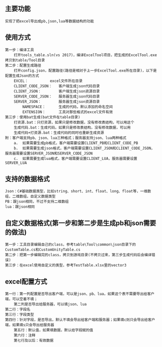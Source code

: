 ## 主要功能  
    实现了把excel导出成pb,json,lua等数据结构的功能  
## 使用方式
	第一步：编译工具  
	    打开tools_table.sln(vs 2017)，编译ExcelTool项目，把生成的ExcelTool.exe拷贝到table/Tool目录  
	第二步：配置生成路径  
		打开config.json，配置路径(路径是相对于上一步ExcelTool.exe所在目录)，以下是配置生成Json的方式  
		EXCEL：			excel文件所在目录  
		CLIENT_CODE_JSON：	客户端生成json代码目录  
		CLIENT_JSON：		客户端生成json资源目录  
		SERVER_CODE_JSON：	服务器生成json代码目录  
		SERVER_JSON：		服务器生成json资源目录  
	    	NAMESPACE：		生成的代码，默认添加的命名空间  
	    	EXTENSION：		工具对那些格式的excel文件有效  
	第三步：使用bat生成(bat文件在table目录)  
		打资源.bat：只打资源，如果只是修改数据，没有修改表结构，可以用这个  
		生成代码.bat：生成代码，如果只是修改表结构，没有修改数据，可以用  
		生成代码+打资源.bat：生成代码的同时也重新生成资源  
	附：客户端支持pb、json、lua三种格式；服务器支持json、lua两种格式  
	    a.	如果需要生成pb格式，客户端需要设置CLIENT_PB和CLIENT_CODE_PB  
	    b.	如果需要生成json格式，客户端需要设置CLIENT_JSON和CLIENT_CODE_JSON，服务器需要设置SERVER_JSON和SERVER_CODE_JSON  
	    c.	如果需要生成lua格式，客户端需要设置CLIENT_LUA，服务器需要设置SERVER_LUA  
## 支持的数据格式
	Json：C#基础数据类型，比如string、short、int、float、long、float等，一维数组，二维数组，自定义数据类型
 	PB：跟json相同，不过不支持二维数组
  	lua：跟json相同
 ## 自定义数据格式(第一步和第二步是生成pb和json需要的做法)
	第一步：工具目录编辑自己的class，参考table\Tool\common\json目录下的CustomTable.cs和CustomUnityTable.cs  
 	第二步：把第一步编辑完的class，拷贝到游戏目录(不拷贝过来，第三步生成代码后会编译错误)  
  	第三步：在excel使用自定义的类型，参考TestTable.xlsx里的vector3  
## excel配置方式  
	第一行：第一列配置是否导出客户端，可以是json、pb、lua，如果这个表不需要导出给客户端，可以空着不填；  
 		第二列是否导出给服务器，可以填json、lua  
 	第二行：字段名  
  	第三行：字段类型  
   	第四行：针对字段，是否导出，默认不填会导出给客户端和服务器；如果填c则只会导出给客户端，如果填s只会导出给服务器  
    	第五行：默认值，如果填数据，默认给字段赋的值  
     	第六行：注释  
      	第七行及以后：有效数据  
